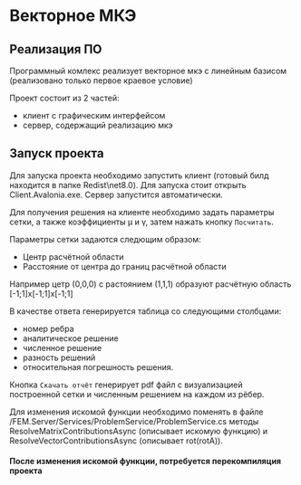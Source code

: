 # Векторное МКЭ

## Реализация ПО

Программный комлекс реализует векторное мкэ с линейным базисом (реализовано только первое краевое условие)

Проект состоит из 2 частей:
  * клиент с графическим интерфейсом 
  * сервер, содержащий реализацию мкэ

## Запуск проекта

Для запуска проекта необходимо запустить клиент (готовый билд находится в папке Redist\net8.0). Для запуска стоит открыть Client.Avalonia.exe. Сервер запустится автоматически.

Для получения решения на клиенте необходимо задать параметры сетки, а также коэффициенты μ и γ, затем нажать кнопку `Посчитать`. 

Параметры сетки задаются следющим образом: 
* Центр расчётной области
* Расстояние от центра до границ расчётной области

Например цетр (0,0,0) с растоянием (1,1,1) образуют расчётную область [-1;1]x[-1;1]x[-1;1]

В качестве ответа генерируется таблица со следующими столбцами: 
  * номер ребра
  * аналитическое решение
  * численное решение
  * разность решений
  * относительная погрешность решения.

Кнопка `Cкачать отчёт` генерирует pdf файл с визуализацией построенной сетки и численным решением на каждом из рёбер.

Для изменения искомой функции необходимо поменять в файле /FEM.Server/Services/ProblemService/ProblemService.cs методы ResolveMatrixContributionsAsync (описывает искомую функцию) и ResolveVectorContributionsAsync (описывает rot(rotA)). 
#### После изменения искомой функции, потребуется перекомпиляция проекта